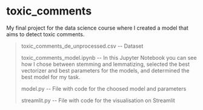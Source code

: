 # toxic_comments
My final project for the data science course where I created a model that aims to detect toxic comments. 

> toxic_comments_de_unprocessed.csv -- Dataset
> 
> toxic_comments_model.ipynb -- In this Jupyter Notebook you can see how I chose between stemming and lemmatizing, selected the best vectorizer and best parameters for the models, and determined the best model for my task.
> 
> model.py -- File with code for the choosed model and parameters
> 
> streamlit.py -- File with code for the visualisation on Streamlit
